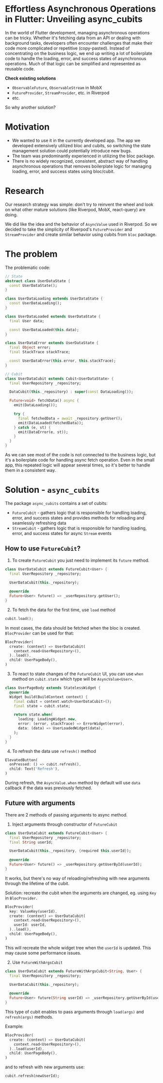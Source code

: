# Effortless Asynchronous Operations in Flutter: Unveiling async_cubits

In the world of Flutter development, managing asynchronous operations can be tricky. Whether it's fetching data from an API or dealing with background tasks, developers often encounter challenges that make their code more complicated or repetitive (copy-pasted). Instead of concentrating on the business logic, we end up writing a lot of boilerplate code to handle the loading, error, and success states of asynchronous operations. Much of that logic can be simplified and represented as reusable code.

**Check existing solutions**
* `ObservableFuture`, `ObservableStream` in MobX
* `FutureProvider`, `StreamProvider`, etc. in Riverpod
* etc.

So why another solution?

# Motivation

* We wanted to use it in the currently developed app. The app we developed extensively utilized bloc and cubits, so switching the state management solution could potentially introduce new bugs.
* The team was predominantly experienced in utilizing the bloc package.
* There is no widely recognized, consistent, abstract way of handling asynchronous operations that removes boilerplate logic for managing loading, error, and success states using bloc/cubit.

# Research 

Our research strategy was simple: don't try to reinvent the wheel and look on what other mature solutions (like Riverpod, MobX, react-query) are doing.

We did like the idea and the behavior of `AsyncValue` used in Riverpod. So we decided to take the simplicity of Riverpod's `FutureProvider` and `StreamProvider` and create similar behavior using cubits from `bloc` package.

# The problem

The problematic code:

```dart
// State
abstract class UserDataState {
  const UserDataState();
}

class UserDataLoading extends UserDataState {
  const UserDataLoading();
}

class UserDataLoaded extends UserDataState {
  final User data;

  const UserDataLoaded(this.data);
}

class UserDataError extends UserDataState {
  final Object error;
  final StackTrace stackTrace;

  const UserDataError(this.error, this.stackTrace);
}

// Cubit
class UserDataCubit extends Cubit<UserDataState> {
  final UserRepository _repository;

  DataCubit(this._repository) : super(const DataLoading());

  Future<void> fetchData() async {
    emit(DataLoading());

    try {
      final fetchedData = await _repository.getUser();
      emit(DataLoaded(fetchedData));
    } catch (e, st) {
      emit(DataError(e, st));
    }
  }
}
```

As we can see most of the code is not connected to the business logic, but it's a boilerplate code for handling async fetch operation. Even in the small app, this repeated logic will appear several times, so it's better to handle them in a consistent way.

# Solution - `async_cubits`

The package `async_cubits` contains a set of cubits:

* `FutureCubit` - gathers logic that is responsible for handling loading, error, and success states and provides methods for reloading and seamlessly refreshing data
* `StreamCubit` - gathers logic that is responsible for handling loading, error, and success states for async `Stream` events

## How to use `FutureCubit`?

1. To create `FutureCubit` you just need to implement its `future` method.

```dart
class UserDataCubit extends FutureCubit<User> {
  final UserRepository _repository;

  UserDataCubit(this._repository);
  
  @override
  Future<User> future() => _userRepository.getUser();
}
```

2. To fetch the data for the first time, use `load` method

```dart
cubit.load();
```

In most cases, the data should be fetched when the bloc is created. `BlocProvider` can be used for that:

```dart
BlocProvider(
  create: (context) => UserDataCubit(
    context.read<UserRepository>(),
  )..load(),
  child: UserPageBody(),
)
```

3. To react to state changes of the `FutureCubit` UI, you can use `when` method on `cubit.state` which type will be `AsyncValue<User>`.

```dart
class UserPageBody extends StatelessWidget {
  @override
  Widget build(BuildContext context) {
    final cubit = context.watch<UserDataCubit>();
    final state = cubit.state;

    return state.when(
      loading: LoadingWidget.new,
      error: (error, stackTrace) => ErrorWidget(error),
      data: (data) => UserLoadedWidget(data),
    );
  }
}
```


4. To refresh the data use `refresh()` method

```dart
ElevatedButton(
  onPressed: () => cubit.refresh(),
  child: Text('Refresh'),
)
```

During refresh, the `AsyncValue.when` method by default will use `data` callback if the data was previously fetched.

## Future with arguments

There are 2 methods of passing arguments to async method.

1. Inject arguments through constructor of `FutureCubit`

```dart
class UserDataCubit extends FutureCubit<User> {
  final UserRepository _repository;
  final String userId;

  UserDataCubit(this._repository, {required this.userId});
  
  @override
  Future<User> future() => _userRepository.getUserById(userId);
}
```

It works, but there's no way of reloading/refreshing with new arguments through the lifetime of the cubit.

Solution: recreate the cubit when the arguments are changed, eg. using `Key` in `BlocProvider`.

```dart
BlocProvider(
  key: ValueKey(userId),
  create: (context) => UserDataCubit(
    context.read<UserRepository>(),
    userId: userId,
  )..load(),
  child: UserPageBody(),
)
```

This will recreate the whole widget tree when the `userId` is updated. This may cause some performance issues.

2. Use `FutureWithArgsCubit`

```dart
class UserDataCubit extends FutureWithArgsCubit<String, User> {
  final UserRepository _repository;

  UserDataCubit(this._repository);
  
  @override
  Future<User> future(String userId) => _userRepository.getUserById(userId);
}
```

This type of cubit enables to pass arguments through `load(args)` and `refresh(args)` methods.

Example:

```dart
BlocProvider(
  create: (context) => UserDataCubit(
    context.read<UserRepository>(),
  )..load(userId),
  child: UserPageBody(),
)
```

and to refresh with new arguments use:

```dart
cubit.refresh(newUserId);
```

